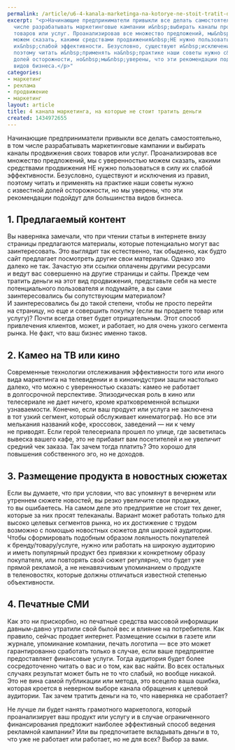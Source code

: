 ```yaml
---
permalink: /article/u6-4-kanala-marketinga-na-kotorye-ne-stoit-tratit-dengi
excerpt: "<p>Начинающие предприниматели привыкли все делать самостоятельно, в&nbsp;том
  числе разрабатывать маркетинговые кампании и&nbsp;выбирать каналы продвижения своих
  товаров или услуг. Проанализировав все множество предложений, мы&nbsp;с&nbsp;уверенностью
  можем сказать, какими средствами продвижения&nbsp;НЕ нужно пользоваться в&nbsp;силу
  их&nbsp;слабой эффективности. Безусловно, существуют и&nbsp;исключения из&nbsp;правил,
  поэтому читать и&nbsp;применять на&nbsp;практике наши советы нужно с&nbsp;известной
  долей осторожности, но&nbsp;мы&nbsp;уверены, что эти рекомендации подойдут для большинства
  видов бизнеса.</p>"
categories:
- маркетинг
- реклама
- продвижение
- маркетинг
layout: article
title: 4 канала маркетинга, на которые не стоит тратить деньги
created: 1434972655
---
```

<p>Начинающие предприниматели привыкли все делать самостоятельно, в&nbsp;том числе разрабатывать маркетинговые кампании и&nbsp;выбирать каналы продвижения своих товаров или услуг. Проанализировав все множество предложений, мы&nbsp;с&nbsp;уверенностью можем сказать, какими средствами продвижения&nbsp;НЕ нужно пользоваться в&nbsp;силу их&nbsp;слабой эффективности. Безусловно, существуют и&nbsp;исключения из&nbsp;правил, поэтому читать и&nbsp;применять на&nbsp;практике наши советы нужно с&nbsp;известной долей осторожности, но&nbsp;мы&nbsp;уверены, что эти рекомендации подойдут для большинства видов бизнеса.</p>
<h2>1. Предлагаемый контент</h2>
<p>Вы&nbsp;наверняка замечали, что при чтении статьи в&nbsp;интернете внизу страницы предлагаются материалы, которые потенциально могут вас заинтересовать. Это выглядит так естественно, так обыденно, как будто сайт предлагает посмотреть другие свои материалы. Однако это далеко не&nbsp;так. Зачастую эти ссылки оплачены другими ресурсами и&nbsp;ведут вас совершенно на&nbsp;другие страницы и&nbsp;сайты. Прежде чем тратить деньги на&nbsp;этот вид продвижения, представьте себя на&nbsp;месте потенциального пользователя и&nbsp;подумайте, а&nbsp;вы&nbsp;сами заинтересовались&nbsp;бы сопутствующим материалом? И&nbsp;заинтересовались&nbsp;бы до&nbsp;такой степени, чтобы не&nbsp;просто перейти на&nbsp;страницу, но&nbsp;еще и&nbsp;совершить покупку (если вы&nbsp;продаете товар или услугу)? Почти всегда ответ будет отрицательным. Этот способ привлечения клиентов, может, и&nbsp;работает, но&nbsp;для очень узкого сегмента рынка. Не&nbsp;факт, что ваш бизнес именно таков.</p>
<h2>2. Камео на&nbsp;ТВ или кино</h2>
<p>Современные технологии отслеживания эффективности того или иного вида маркетинга на&nbsp;телевидении и&nbsp;в&nbsp;киноиндустрии зашли настолько далеко, что можно с&nbsp;уверенностью сказать: камео не&nbsp;работает в&nbsp;долгосрочной перспективе. Эпизодическая роль в&nbsp;кино или телесериале не&nbsp;дает ничего, кроме кратковременной вспышки узнаваемости. Конечно, если ваш продукт или услуга не&nbsp;заключена в&nbsp;тот узкий сегмент, который обслуживает кинематограф. Но&nbsp;все эти мелькания названий кофе, кроссовок, заведений&nbsp;— ни&nbsp;к&nbsp;чему не&nbsp;приводят. Если герой телесериала прошел по&nbsp;улице, где засветилась вывеска вашего кафе, это не&nbsp;прибавит вам посетителей и&nbsp;не&nbsp;увеличит средний чек заказа. Так зачем тогда платить? Это хорошо для повышения собственного эго, но&nbsp;не&nbsp;доходов.</p>
<h2>3. Размещение продукта в&nbsp;новостных сюжетах</h2>
<p>Если вы&nbsp;думаете, что при условии, что вас упомянут в&nbsp;вечернем или утреннем сюжете новостей, вы&nbsp;резко увеличите свои продажи, то&nbsp;вы&nbsp;ошибаетесь. На&nbsp;самом деле это предприятие не&nbsp;стоит тех денег, которые за&nbsp;них просят телеканалы. Вариант может работать только для высоко целевых сегментов рынка, но&nbsp;их&nbsp;достижение с&nbsp;трудом возможно с&nbsp;помощью новостных сюжетов для широкой аудитории. Чтобы сформировать подобным образом лояльность покупателей к&nbsp;бренду/товару/услуге, нужно или работать на&nbsp;широкую аудиторию и&nbsp;иметь популярный продукт без привязки к&nbsp;конкретному образу покупателя, или повторять свой сюжет регулярно, что будет уже прямой рекламой, а&nbsp;не&nbsp;ненавязчивым упоминанием о&nbsp;продукте в&nbsp;теленовостях, которые должны отличаться известной степенью объективности.</p>
<h2>4. Печатные СМИ</h2>
<p>Как это ни&nbsp;прискорбно, но&nbsp;печатные средства массовой информации давным-давно утратили свой былой вес и&nbsp;влияние на&nbsp;потребителя. Как правило, сейчас продает интернет. Размещение ссылки в&nbsp;газете или журнале, упоминание компании, печать логотипа&nbsp;— все это может гарантированно сработать только в&nbsp;случае, если ваше предприятие предоставляет финансовые услуги. Тогда аудитория будет более сосредоточенно читать о&nbsp;вас и&nbsp;о&nbsp;том, как вас найти. Во&nbsp;всех остальных случаях результат может быть не&nbsp;то&nbsp;что слабый, но&nbsp;вообще никакой. Это не&nbsp;вина самой публикации или метода, это всецело ваша ошибка, которая кроется в&nbsp;неверном выборе канала обращения к&nbsp;целевой аудитории. Так зачем тратить деньги на&nbsp;то, что наверняка не&nbsp;сработает?</p>
<p>Не&nbsp;лучше&nbsp;ли будет нанять грамотного маркетолога, который проанализирует ваш продукт или услугу и&nbsp;в&nbsp;случае ограниченного финансирования предложит наиболее эффективный способ ведения рекламной кампании? Или вы&nbsp;предпочитаете вкладывать деньги в&nbsp;то, что уже не&nbsp;работает или работает, но&nbsp;не&nbsp;для всех? Выбор за&nbsp;вами.</p>
